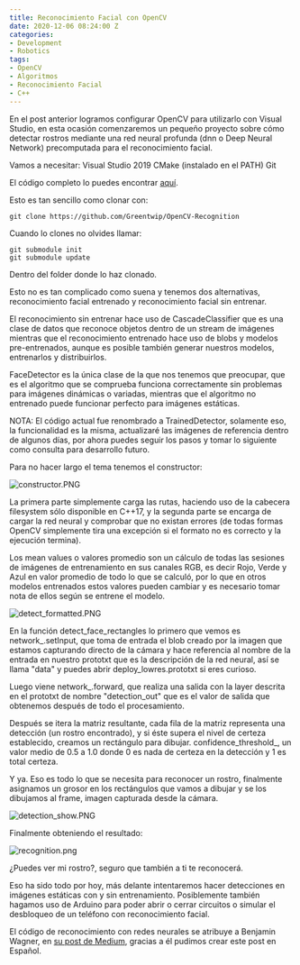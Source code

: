```yaml
---
title: Reconocimiento Facial con OpenCV
date: 2020-12-06 08:24:00 Z
categories:
- Development
- Robotics
tags:
- OpenCV
- Algoritmos
- Reconocimiento Facial
- C++
---
```


En el post anterior logramos configurar OpenCV para utilizarlo con Visual Studio, en esta ocasión comenzaremos un pequeño proyecto sobre cómo detectar rostros mediante una red neural profunda (dnn o Deep Neural Network) precomputada para el reconocimiento facial.

Vamos a necesitar:
Visual Studio 2019
CMake (instalado en el PATH)
Git

El código completo lo puedes encontrar [aquí](https://github.com/Greentwip/OpenCV-Recognition/).

Esto es tan sencillo como clonar con:

```
git clone https://github.com/Greentwip/OpenCV-Recognition
```

Cuando lo clones no olvides llamar:

```
git submodule init
git submodule update
```

Dentro del folder donde lo haz clonado.

Esto no es tan complicado como suena y tenemos dos alternativas, reconocimiento facial entrenado y reconocimiento facial sin entrenar.

El reconocimiento sin entrenar hace uso de CascadeClassifier que es una clase de datos que reconoce objetos dentro de un stream de imágenes mientras que el reconocimiento entrenado hace uso de blobs y modelos pre-entrenados, aunque es posible también generar nuestros modelos, entrenarlos y distribuirlos.

FaceDetector es la única clase de la que nos tenemos que preocupar, que es el algoritmo que se comprueba funciona correctamente sin problemas para imágenes dinámicas o variadas, mientras que el algoritmo no entrenado puede funcionar perfecto para imágenes estáticas.

NOTA: El código actual fue renombrado a TrainedDetector, solamente eso, la funcionalidad es la misma, actualizaré las imágenes de referencia dentro de algunos días, por ahora puedes seguir los pasos y tomar lo siguiente como consulta para desarrollo futuro.

Para no hacer largo el tema tenemos el constructor:

![constructor.PNG](/uploads/constructor.PNG)

La primera parte simplemente carga las rutas, haciendo uso de la cabecera filesystem sólo disponible en C++17, y la segunda parte se encarga de cargar la red neural y comprobar que no existan errores (de todas formas OpenCV simplemente tira una excepción si el formato no es correcto y la ejecución termina).

Los mean values o valores promedio son un cálculo de todas las sesiones de imágenes de entrenamiento en sus canales RGB, es decir Rojo, Verde y Azul en valor promedio de todo lo que se calculó, por lo que en otros modelos entrenados estos valores pueden cambiar y es necesario tomar nota de ellos según se entrene el modelo.

![detect_formatted.PNG](/uploads/detect_formatted.PNG)

En la función detect_face_rectangles lo primero que vemos es network_.setInput, que toma de entrada el blob creado por la imagen que estamos capturando directo de la cámara y hace referencia al nombre de la entrada en nuestro prototxt que es la descripción de la red neural, así se llama "data" y puedes abrir deploy_lowres.prototxt si eres curioso.

Luego viene network_.forward, que realiza una salida con la layer descrita en el prototxt de nombre "detection_out" que es el valor de salida que obtenemos después de todo el procesamiento.

Después se itera la matriz resultante, cada fila de la matriz representa una detección (un rostro encontrado), y si éste supera el nivel de certeza establecido, creamos un rectángulo para dibujar. confidence_threshold_, un valor medio de 0.5 a 1.0 donde 0 es nada de certeza en la detección y 1 es total certeza.

Y ya. Eso es todo lo que se necesita para reconocer un rostro, finalmente asignamos un grosor en los rectángulos que vamos a dibujar y se los dibujamos al frame, imagen capturada desde la cámara.

![detection_show.PNG](/uploads/detection_show.PNG)

Finalmente obteniendo el resultado:

![recognition.png](/uploads/recognition.png)

¿Puedes ver mi rostro?, seguro que también a ti te reconocerá.

Eso ha sido todo por hoy, más delante intentaremos hacer detecciones en imágenes estáticas con y sin entrenamiento. Posiblemente también hagamos uso de Arduino para poder abrir o cerrar circuitos o simular el desbloqueo de un teléfono con reconocimiento facial.

El código de reconocimiento con redes neurales se atribuye a Benjamin Wagner, en [su post de Medium](https://medium.com/analytics-vidhya/building-a-face-detector-with-opencv-in-c-8814cd374ea1), gracias a él pudimos crear este post en Español.